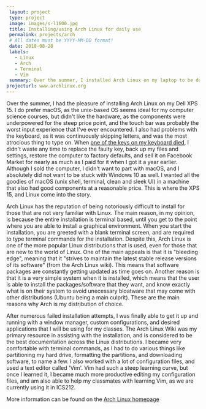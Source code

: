 ```yaml
---
 layout: project
 type: project
 image: images/s-l1600.jpg
 title: Installing/using Arch Linux for daily use
 permalink: projects/arch
 # All dates must be YYYY-MM-DD format!
 date: 2018-08-28
 labels:
   - Linux
   - Arch
   - Terminal
   - Vim
 summary: Over the summer, I installed Arch Linux on my laptop to be dual booted along with windows.
projecturl: www.archlinux.org
---
```


 Over the summer, I had the pleasure of installing Arch Linux on my Dell XPS 15. I do prefer macOS, as the unix-based OS seems ideal for my computer science courses, but didn't like the hardware, as the components were underpowered for the steep price point, and the touch bar was probably the worst input experience that I've ever encountered. I also had problems with the keyboard, as it was continuously skipping letters, and was the most atrocious thing to type on. When [one of the keys on my keyboard died](https://www.apple.com/support/keyboard-service-program-for-macbook-and-macbook-pro/), I didn't waste any time to replace the faulty key, back up my files and settings, restore the computer to factory defaults, and sell it on Facebook Market for nearly as much as I paid for it when I got it a year earlier. Although I sold the computer, I didn't want to part with macOS, and I absolutely did not want to be stuck with Windows 10 as well. I wanted all the goodies of macOS (unix shell, terminal, clean and sleek UI) in a machine that also had good components at a reasonable price. This is where the XPS 15, and Linux come into the story.
 
 Arch Linux has the reputation of being notoriously difficult to install for those that are not very familiar with Linux. The main reason, in my opinion, is because the entire installation is terminal based, until you get to the point where you are able to install a graphical environment. When you start the installation, you are greeted with a blank terminal screen, and are required to type terminal commands for the installation. Despite this, Arch Linux is one of the more popular Linux distributions that is used, even for those that are new to the world of Linux. One of the main appeals is that it is "bleeding edge", meaning that it "strives to maintain the latest stable release versions of its software" (from the Arch Linux wiki). This means that software packages are constantly getting updated as time goes on. Another reason is that it is a very simple system when it is installed, which means that the user is able to install the packages/software that they want, and know exactly what is on their system to avoid unecessary bloatware that may come with other distributions (Ubuntu being a main culprit). These are the main reasons why Arch is my distribution of choice. 

 After numerous failed installation attempts, I was finally able to get it up and running with a window manager, custom configurations, and desired applications that I will be using for my classes. The Arch Linux Wiki was my primary resource in assisting with the installation, and is considered to be the best documentation across the Linux distributions. I became very comfortable with terminal commands, as I had to do various things like partitioning my hard drive, formatting the partitions, and downloading software, to name a few. I also worked with a lot of configuration files, and used a text editor called 'Vim'. Vim had such a steep learning curve, but once I learned it, I became much more productive editing my configuration files, and am also able to help my classmates with learning Vim, as we are currently using it in ICS212. 
 
 More information can be found on the [Arch Linux homepage](https://www.archlinux.org/)
